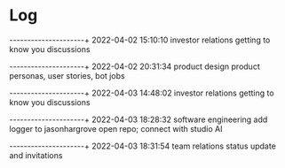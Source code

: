 Log
====

---------------------+
2022-04-02 15:10:10
investor relations
getting to know you discussions

---------------------+
2022-04-02 20:31:34
product design
product personas, user stories, bot jobs

---------------------+
2022-04-03 14:48:02
investor relations
getting to know you discussions

---------------------+
2022-04-03 18:28:32
software engineering
add logger to jasonhargrove open repo; connect with studio AI

---------------------+
2022-04-03 18:31:54
team relations
status update and invitations
